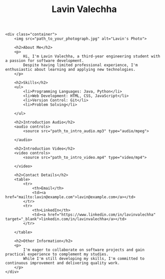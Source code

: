 <!DOCTYPE html>
<html lang="en">

<head>
    <meta charset="UTF-8">
    <meta name="viewport" content="width=device-width, initial-scale=1.0">
    <title>Lavin Valechha - Profile</title>
    <style>
        /* Your CSS styles go here */
    </style>
</head>

<body>
    <header>
        <h1>Lavin Valechha</h1>
    </header>

    <div class="container">
        <img src="path_to_your_photograph.jpg" alt="Lavin's Photo">

        <h2>About Me</h2>
        <p>
            Hi, I'm Lavin Valechha, a third-year engineering student with a passion for software development.
            Despite having limited professional experience, I'm enthusiastic about learning and applying new technologies.
        </p>

        <h2>Skills</h2>
        <ul>
            <li>Programming Languages: Java, Python</li>
            <li>Web Development: HTML, CSS, JavaScript</li>
            <li>Version Control: Git</li>
            <li>Problem Solving</li>
           
        </ul>

        <h2>Introduction Audio</h2>
        <audio controls>
            <source src="path_to_intro_audio.mp3" type="audio/mpeg">
           
        </audio>

        <h2>Introduction Video</h2>
        <video controls>
            <source src="path_to_intro_video.mp4" type="video/mp4">
           
        </video>

        <h2>Contact Details</h2>
        <table>
            <tr>
                <th>Email</th>
                <td><a href="mailto:lavin@example.com">lavin@example.com</a></td>
            </tr>
            <tr>
                <th>LinkedIn</th>
                <td><a href="https://www.linkedin.com/in/lavinvalechha" target="_blank">linkedin.com/in/lavinvalechha</a></td>
            </tr>
            
        </table>

        <h2>Other Information</h2>
        <p>
            I'm eager to collaborate on software projects and gain practical experience to complement my studies.
            While I'm still developing my skills, I'm committed to continuous improvement and delivering quality work.
        </p>
    </div>
</body>

</html>
